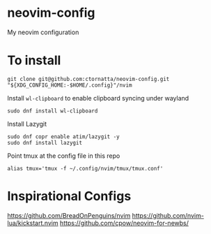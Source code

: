 # neovim-config
My neovim configuration

# To install

```shell
git clone git@github.com:ctornatta/neovim-config.git "${XDG_CONFIG_HOME:-$HOME/.config}"/nvim
```

Install `wl-clipboard` to enable clipboard syncing under wayland
```shell
sudo dnf install wl-clipboard
```

Install Lazygit
```shell
sudo dnf copr enable atim/lazygit -y
sudo dnf install lazygit
```

Point tmux at the config file in this repo
```shell
alias tmux='tmux -f ~/.config/nvim/tmux/tmux.conf'
```

# Inspirational Configs

https://github.com/BreadOnPenguins/nvim
https://github.com/nvim-lua/kickstart.nvim
https://github.com/cpow/neovim-for-newbs/

